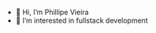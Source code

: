 - 👋 Hi, I’m Phillipe Vieira
- 👀 I’m interested in fullstack development


<!---
phillipeVieiraBairesDev/phillipeVieiraBairesDev is a ✨ special ✨ repository because its `README.md` (this file) appears on your GitHub profile.
You can click the Preview link to take a look at your changes.
--->

